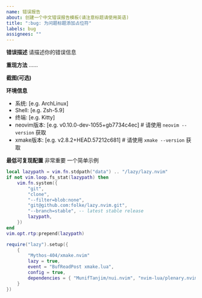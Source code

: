 ```yaml
---
name: 错误报告
about: 创建一个中文错误报告模板(请注意标题请使用英语)
title: ":bug: 为问题标题添加占位符"
labels: bug
assignees: ""
---
```


**错误描述**
请描述你的错误信息

**重现方法**
......

**截图(可选)**

**环境信息**

- 系统: [e.g. ArchLinux]
- Shell: [e.g. Zsh-5.9]
- 终端: [e.g. Kitty]
- neovim版本: [e.g. v0.10.0-dev-1055+gb7734c4ec] # 请使用 `neovim --version` 获取
- xmake版本: [e.g. v2.8.2+HEAD.57212c681] # 请使用 `xmake --version` 获取

**最低可复现配置**
非常重要
一个简单示例

```lua
local lazypath = vim.fn.stdpath("data") .. "/lazy/lazy.nvim"
if not vim.loop.fs_stat(lazypath) then
	vim.fn.system({
		"git",
		"clone",
		"--filter=blob:none",
		"git@github.com:folke/lazy.nvim.git",
		"--branch=stable", -- latest stable release
		lazypath,
	})
end
vim.opt.rtp:prepend(lazypath)

require("lazy").setup({
    {
        "Mythos-404/xmake.nvim"
        lazy = true,
        event = "BufReadPost xmake.lua",
        config = true,
        dependencies = { "MunifTanjim/nui.nvim", "nvim-lua/plenary.nvim" },
    }
})
```
